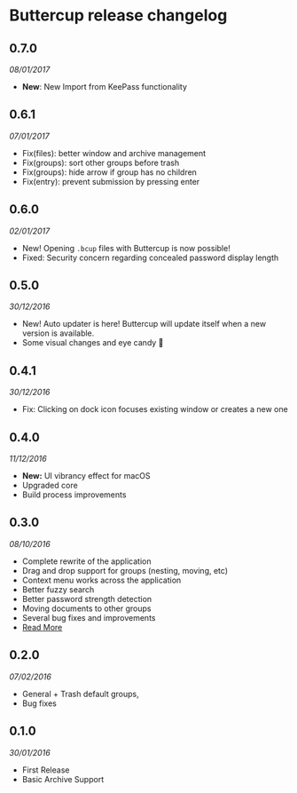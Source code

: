 # Buttercup release changelog

## 0.7.0
_08/01/2017_

- **New**: New Import from KeePass functionality

## 0.6.1
_07/01/2017_

- Fix(files): better window and archive management
- Fix(groups): sort other groups before trash
- Fix(groups): hide arrow if group has no children
- Fix(entry): prevent submission by pressing enter

## 0.6.0
_02/01/2017_

  * New! Opening `.bcup` files with Buttercup is now possible!
  * Fixed: Security concern regarding concealed password display length

## 0.5.0
_30/12/2016_

  * New! Auto updater is here! Buttercup will update itself when a new version is available.
  * Some visual changes and eye candy 🍭

## 0.4.1
_30/12/2016_

  * Fix: Clicking on dock icon focuses existing window or creates a new one

## 0.4.0
_11/12/2016_

  * **New:** UI vibrancy effect for macOS
  * Upgraded core
  * Build process improvements

## 0.3.0
_08/10/2016_

  * Complete rewrite of the application
  * Drag and drop support for groups (nesting, moving, etc)
  * Context menu works across the application
  * Better fuzzy search
  * Better password strength detection
  * Moving documents to other groups
  * Several bug fixes and improvements
  * [Read More](https://github.com/buttercup-pw/buttercup/pull/92)

## 0.2.0
_07/02/2016_

  * General + Trash default groups,
  * Bug fixes

## 0.1.0
_30/01/2016_

  * First Release
  * Basic Archive Support

